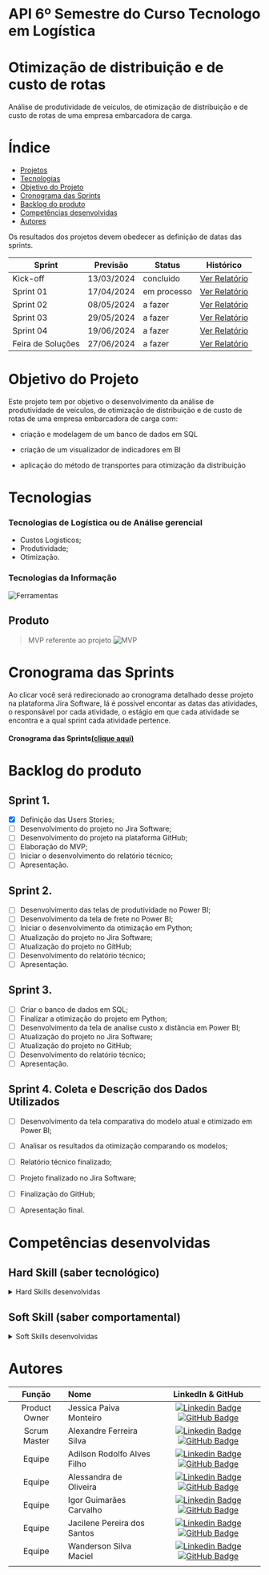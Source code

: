 # API 6º Semestre do Curso Tecnologo em Logística

# Otimização de distribuição e de custo de rotas
Análise de produtividade de veículos, de otimização de distribuição e de custo de rotas de uma empresa embarcadora de carga.


# Índice

* [Projetos](#projetos)
* [Tecnologias](#tecnologias)
* [Objetivo do Projeto](#objetivo-do-projeto)
* [Cronograma das Sprints](#Cronograma-das-Sprints)
* [Backlog do produto](#Backlog-do-produto)
* [Competências desenvolvidas](#competências-desenvolvidas)
* [Autores](#autores)



Os resultados dos projetos devem obedecer as definição de datas das sprints.

Sprint | Previsão | Status| Histórico|
|------|--------|------|--------|
|Kick-off | 13/03/2024 | concluido| [Ver Relatório](https://github.com/JessicaPMonteiro/Otimiza-o-de-distribui-o-e-de-custo-de-rotas-/files/14844800/Kick-off.API.6.pptx)|
|Sprint 01 | 17/04/2024 | em processo| [Ver Relatório](https://fatecsjc-prd.azurewebsites.net/downloads/estagio/modelo_relatorio_estagio_gpi.docx) | 
|Sprint 02 | 08/05/2024 | a fazer| [Ver Relatório](https://fatecsjc-prd.azurewebsites.net/downloads/estagio/modelo_relatorio_estagio_gpi.docx) | 
|Sprint 03 | 29/05/2024 | a fazer |[Ver Relatório](https://fatecsjc-prd.azurewebsites.net/downloads/estagio/modelo_relatorio_estagio_gpi.docx) | 
|Sprint 04 | 19/06/2024 | a fazer |[Ver Relatório](https://fatecsjc-prd.azurewebsites.net/downloads/estagio/modelo_relatorio_estagio_gpi.docx) | 
|Feira de Soluções|27/06/2024 | a fazer |[Ver Relatório](https://fatecsjc-prd.azurewebsites.net/downloads/estagio/modelo_relatorio_estagio_gpi.docx) | 





# Objetivo do Projeto
Este projeto tem por objetivo o desenvolvimento da análise de produtividade de veículos, de otimização de distribuição e de custo de rotas de uma empresa embarcadora de carga com:


* criação e modelagem de um banco de dados em SQL

* criação de um visualizador de indicadores em BI

* aplicação do método de transportes para otimização da distribuição




# Tecnologias
### Tecnologias de Logística ou de Análise gerencial
* Custos Logisticos;
* Produtividade;
* Otimização.


### Tecnologias da Informação
![Ferramentas](https://github.com/JessicaPMonteiro/Otimiza-o-de-distribui-o-e-de-custo-de-rotas-/assets/142457190/adfff274-6ebb-470d-9821-f1a1810fafd7)

## Produto
  > MVP referente ao projeto
![MVP](https://github.com/JessicaPMonteiro/Otimiza-o-de-distribui-o-e-de-custo-de-rotas-/assets/142457190/fc8c4963-637e-4253-aae0-2e760ece10cc)

# Cronograma das Sprints

Ao clicar você será redirecionado ao cronograma detalhado desse projeto na plataforma Jira Software, lá é possivel encontar as datas das atividades, o responsável por cada atividade, o estágio em que cada atividade se encontra e a qual sprint cada atividade pertence.

#### Cronograma das Sprints[(clique aqui)](https://paivamjessic.atlassian.net/jira/software/projects/SCRUM/boards/1/backlog)


# Backlog do produto

## Sprint 1.
- [x] Definição das Users Stories;
- [ ] Desenvolvimento do projeto no Jira Software;
- [ ] Desenvolvimento do projeto na plataforma GitHub;
- [ ] Elaboração do MVP;
- [ ] Iniciar o desenvolvimento do relatório técnico;
- [ ] Apresentação.

## Sprint 2.
- [ ] Desenvolvimento das telas de produtividade no Power BI;
- [ ] Desenvolvimento da tela de frete no Power BI;
- [ ] Iniciar o desenvolvimento da otimização em Python;
- [ ] Atualização do projeto no Jira Software;
- [ ] Atualização do projeto no GitHub;
- [ ] Desenvolvimento do relatório técnico;
- [ ] Apresentação.
      
## Sprint 3.
- [ ] Criar o banco de dados em SQL;
- [ ] Finalizar a otimização do projeto em Python;
- [ ] Desenvolvimento da tela de analise custo x distância em Power BI;
- [ ] Atualização do projeto no Jira Software;
- [ ] Atualização do projeto no GitHub;
- [ ] Desenvolvimento do relatório técnico;
- [ ] Apresentação.
      
## Sprint 4. Coleta e Descrição dos Dados Utilizados
- [ ] Desenvolvimento da tela comparativa do modelo atual e otimizado em Power BI;
- [ ] Analisar os resultados da otimização comparando os modelos;
- [ ] Relatório técnico finalizado;
- [ ] Projeto finalizado no Jira Software;
- [ ] Finalização do GitHub;
- [ ] Apresentação final.



# Competências desenvolvidas

## Hard Skill (saber tecnológico)
<details>
<summary>Hard Skills desenvolvidas</summary>
  
| Tecnologia/Metodologia | Classificação |
| ---------------------- | ------------- |
| GitHub | ★ ★ ★ ★ ★ ★ ★ ☆ ☆ ☆ |
| Jira Software | ★ ★ ★ ★ ★ ★ ★ ☆ ☆ ☆ |
| SQL | ★ ★ ★ ★ ★ ★ ☆ ☆ ☆ ☆ |
| Power BI | ★ ★ ★ ★ ★ ★ ★ ☆ ☆ ☆ |
| Python | ★ ★ ★ ★ ★ ★ ★ ☆ ☆ ☆ |

 
</details>

## Soft Skill (saber comportamental)
<details>
<summary>Soft Skills desenvolvidas</summary>

| Habilidades | Classificação |
| ---------------------- | ------------- |
| Proatividade| ★ ★ ★ ★ ★ ★ ☆ ☆ ☆ ☆ |
| Pensamento Crítico | ★ ★ ★ ★ ★ ★ ★ ☆ ☆ ☆ |
| Gerenciamento de Tempo | ★ ★ ★ ★ ★ ★ ★ ☆ ☆ ☆ |
| Adaptabilidade | ★ ★ ★ ★ ★ ★ ★ ☆ ☆ ☆ |
| Resiliência | ★ ★ ★ ★ ★ ★ ★ ☆ ☆ ☆ |

</details>

# Autores
|    Função     | Nome                                  |                                                                                                                                                      LinkedIn & GitHub                                                                                                                                                      |
| :-----------: | :------------------------------------ | :-------------------------------------------------------------------------------------------------------------------------------------------------------------------------------------------------------------------------------------------------------------------------------------------------------------------------: |
| Product Owner |   Jessica Paiva Monteiro         |     [![Linkedin Badge](https://img.shields.io/badge/Linkedin-blue?style=flat-square&logo=Linkedin&logoColor=white)](https://www.linkedin.com/in/jessica-paiva-monteiro-a8925416a/) [![GitHub Badge](https://img.shields.io/badge/GitHub-111217?style=flat-square&logo=github&logoColor=white)](https://github.com/JessicaPMonteiro)              |
| Scrum Master |   Alexandre Ferreira Silva         |     [![Linkedin Badge](https://img.shields.io/badge/Linkedin-blue?style=flat-square&logo=Linkedin&logoColor=white)](https://www.linkedin.com/in/jessica-paiva-monteiro-a8925416a/) [![GitHub Badge](https://img.shields.io/badge/GitHub-111217?style=flat-square&logo=github&logoColor=white)](https://github.com/JessicaPMonteiro)              |
| Equipe |   Adilson Rodolfo Alves Filho         |     [![Linkedin Badge](https://img.shields.io/badge/Linkedin-blue?style=flat-square&logo=Linkedin&logoColor=white)](https://www.linkedin.com/in/jessica-paiva-monteiro-a8925416a/) [![GitHub Badge](https://img.shields.io/badge/GitHub-111217?style=flat-square&logo=github&logoColor=white)](https://github.com/JessicaPMonteiro)              |
| Equipe |   Alessandra de Oliveira        |     [![Linkedin Badge](https://img.shields.io/badge/Linkedin-blue?style=flat-square&logo=Linkedin&logoColor=white)](https://www.linkedin.com/in/jessica-paiva-monteiro-a8925416a/) [![GitHub Badge](https://img.shields.io/badge/GitHub-111217?style=flat-square&logo=github&logoColor=white)](https://github.com/JessicaPMonteiro)              |
| Equipe |   Igor Guimarães Carvalho        |     [![Linkedin Badge](https://img.shields.io/badge/Linkedin-blue?style=flat-square&logo=Linkedin&logoColor=white)](https://www.linkedin.com/in/jessica-paiva-monteiro-a8925416a/) [![GitHub Badge](https://img.shields.io/badge/GitHub-111217?style=flat-square&logo=github&logoColor=white)](https://github.com/JessicaPMonteiro)              |
| Equipe |   Jacilene Pereira dos Santos       |     [![Linkedin Badge](https://img.shields.io/badge/Linkedin-blue?style=flat-square&logo=Linkedin&logoColor=white)](https://www.linkedin.com/in/jessica-paiva-monteiro-a8925416a/) [![GitHub Badge](https://img.shields.io/badge/GitHub-111217?style=flat-square&logo=github&logoColor=white)](https://github.com/JessicaPMonteiro)              |
| Equipe |   Wanderson Silva Maciel       |     [![Linkedin Badge](https://img.shields.io/badge/Linkedin-blue?style=flat-square&logo=Linkedin&logoColor=white)](https://www.linkedin.com/in/jessica-paiva-monteiro-a8925416a/) [![GitHub Badge](https://img.shields.io/badge/GitHub-111217?style=flat-square&logo=github&logoColor=white)](https://github.com/JessicaPMonteiro)              |
    |
